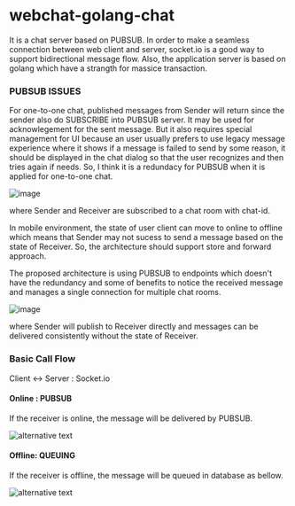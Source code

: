 # webchat-golang-chat

It is a chat server based on PUBSUB. In order to make a seamless connection between web client and server, socket.io is a good way to support bidirectional message flow. Also, the application server is based on golang which have a strangth for massice transaction. 

### PUBSUB ISSUES

For one-to-one chat, published messages from Sender will return since the sender also do SUBSCRIBE into PUBSUB server.
It may be used for acknowlegement for the sent message. But it also requires special management for UI because an user usually prefers to use legacy message experience where it shows if a message is failed to send by some reason, it should be displayed in the chat dialog so that the user recognizes and then tries again if needs.
So, I think it is a redundacy for PUBSUB when it is applied for one-to-one chat.

![image](https://user-images.githubusercontent.com/52392004/82962776-2801c100-9ffc-11ea-91bc-ebb94843d553.png)

where Sender and Receiver are subscribed to a chat room with chat-id.

In mobile environment, the state of user client can move to online to offline which means that Sender may not sucess to send a message based on the state of Receiver. So, the architecture should support store and forward approach.

The proposed architecture is using PUBSUB to endpoints which doesn't have the redundancy and some of benefits to notice the received message and manages a single connection for multiple chat rooms.

![image](https://user-images.githubusercontent.com/52392004/82962567-89756000-9ffb-11ea-8e5a-7eb737fd6f37.png)

where Sender will publish to Receiver directly and messages can be delivered consistently without the state of Receiver.

### Basic Call Flow

Client <-> Server : Socket.io
 
#### Online : PUBSUB 
If the receiver is online, the message will be delivered by PUBSUB.

![alternative text](http://www.plantuml.com/plantuml/png/ZPB1RjGm48RlynIZN4eFAv4zSe3QIn6HG4ADAiwkC-rQzNeMUyAo8DuTXzJQUXL1SudypUV_7qMvIcAYZ3kFrdX_x_a0wT65lObcXzQRbF0NO7wqiOyFaSSmRDXpnAzR9_HtecBammorpzQiSnmedbCb4jtTADHP3htxIVWQViF5gJ79qHEcRDbfANW-eKWinprj5bTPLBkNgzSlLzN_LEy2JI9ob2q3N8WJJzXeavp53vuFsAw4Los--dAh-rjzUTd0rWs4zynonpy0Z1MEg9xU6i2ozsJ5SKZOVMxFpck0RoEDX7CUgXvltWE0mjNRISStQ3c4V07oASCypYoh_UQcqzUv2VJihYjtlU3gAhVPfOS6XIUSoMdG9TJ8OVeOxm2gthpbfwx_Y7g-3P1fAI_egLkVY7xc3EJTTuh7Z8jP9QjAAV5jVRNifCwmBiMHpB3OxjBUct-M5wFgBhYghkAkA0pJZm_m1m00)

#### Offline: QUEUING
If the receiver is offline, the message will be queued in database as bellow.

![alternative text](http://www.plantuml.com/plantuml/png/ZPD1Rnen48NlyoicN087f91Z3sdMGDkLqYe5ePuTxonOc1rgUvlIgl-zOot46uJQd93VVFFUpA2z3r7xsEuS6krSxVWPmjOsU-tr3etJ8U1lG4HKscpNdjkcch9ZZzysDbAgOE4zFtUYSa9rEFkA_BbQnEZjKnkfDDmixI_26_W3rpann8CZ34APD1JqA-I9us5FqukZN4JBjwFpjwF5_r1d6qeWieyR1hYEDZh2WTB16lmWHyR9EF9uWiF7bLgkr6WqW8sj26lc-CG_0RI9ObmSVnM0OUV8HCjDmFBpvEnz2_2zfPQmyyDYYOlPIVkwcg_cIPg9Ju7ZksI0xz1mquW5o4j4QH1DcfVJHQc41r0TUujNLnd7OQsjeshqockm2-i1HawZYf8BPK25tAIJl7yfpPHKWcn6nyRXud6r_8IgUuwEqOdYkawzuxlEepTKNW3aUM43rHLEUMP3Peix2a6lAU3mOL5y-JZ76nnF972MVRiXNffLLlfCHSx-87yGkP-V_e67KdOfNY5IohVA-kaWnPcSz_UagulnDkoT_aTw9lhXMJxBpdRtr5JfsmFu2m00)






